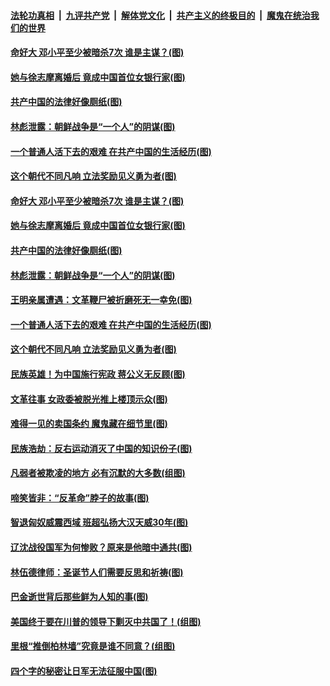 

####  [法轮功真相](../../../../basic/blob/master/README.md?t=12290502) &nbsp;|&nbsp; [九评共产党](../../../../9ping.md/blob/master/README.md?t=12290502) &nbsp;|&nbsp; [解体党文化](../../../../jtdwh.md/blob/master/README.md?t=12290502)  &nbsp;|&nbsp; [共产主义的终极目的](../../../../gczydzjmd.md/blob/master/README.md?t=12290502) &nbsp;|&nbsp; [魔鬼在统治我们的世界](../../../../mgztzwmdsj.md/blob/master/README.md?t=12290502) 

#### [命好大 邓小平至少被暗杀7次 谁是主谋？(图)](../pages/p6/957200.md?t=12290502) 

#### [她与徐志摩离婚后 竟成中国首位女银行家(图)](../pages/p6/955602.md?t=12290502) 

#### [共产中国的法律好像厕纸(图)](../pages/p6/957184.md?t=12290502) 

#### [林彪泄露：朝鲜战争是“一个人”的阴谋(图)](../pages/p6/956350.md?t=12290502) 

#### [一个普通人活下去的艰难 在共产中国的生活经历(图)](../pages/p6/957161.md?t=12290502) 

#### [这个朝代不同凡响 立法奖励见义勇为者(图)](../pages/p6/954488.md?t=12290502) 

#### [命好大 邓小平至少被暗杀7次 谁是主谋？(图)](../pages/p6/957200.md?t=12290502) 

#### [她与徐志摩离婚后 竟成中国首位女银行家(图)](../pages/p6/955602.md?t=12290502) 

#### [共产中国的法律好像厕纸(图)](../pages/p6/957184.md?t=12290502) 

#### [林彪泄露：朝鲜战争是“一个人”的阴谋(图)](../pages/p6/956350.md?t=12290502) 

#### [王明亲属遭遇：文革鞭尸被折磨死无一幸免(图)](../pages/p6/956922.md?t=12290502) 

#### [一个普通人活下去的艰难 在共产中国的生活经历(图)](../pages/p6/957161.md?t=12290502) 

#### [这个朝代不同凡响 立法奖励见义勇为者(图)](../pages/p6/954488.md?t=12290502) 

#### [民族英雄！为中国施行宪政 蒋公义无反顾(图)](../pages/p6/956345.md?t=12290502) 

#### [文革往事 女政委被脱光推上楼顶示众(图)](../pages/p6/956817.md?t=12290502) 

#### [难得一见的卖国条约 魔鬼藏在细节里(图)](../pages/p6/956818.md?t=12290502) 

#### [民族浩劫：反右运动消灭了中国的知识份子(图)](../pages/p6/955953.md?t=12290502) 

#### [凡弱者被欺凌的地方 必有沉默的大多数(组图)](../pages/p6/956637.md?t=12290502) 

#### [啼笑皆非：“反革命”脖子的故事(图)](../pages/p6/956393.md?t=12290502) 

#### [智退匈奴威震西域 班超弘扬大汉天威30年(图)](../pages/p6/956347.md?t=12290502) 

#### [辽沈战役国军为何惨败？原来是他暗中通共(图)](../pages/p6/956816.md?t=12290502) 

#### [林伍德律师：圣诞节人们需要反思和祈祷(图)](../pages/p6/956491.md?t=12290502) 

#### [巴金逝世背后那些鲜为人知的事(图)](../pages/p6/956322.md?t=12290502) 

#### [美国终于要在川普的领导下剿灭中共国了！(组图)](../pages/p6/956348.md?t=12290502) 

#### [里根“推倒柏林墙”究竟是谁不同意？(组图)](../pages/p6/956522.md?t=12290502) 

#### [四个字的秘密让日军无法征服中国(图)](../pages/p6/956352.md?t=12290502) 

